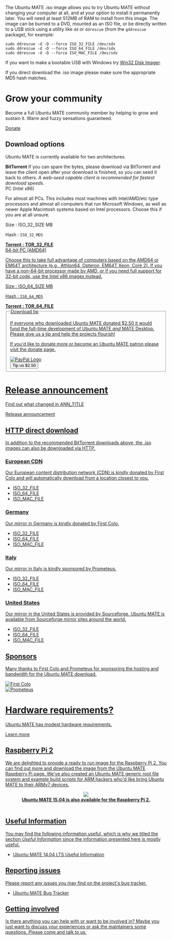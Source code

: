 <!-- 
.. title: Download Ubuntu MATE 14.04.2
.. slug: trusty
.. date: 2014-06-10 23:01:09 UTC
.. tags: Ubuntu,MATE,trusty,14.04,download,LTS
.. link: 
.. description: 
.. type: text
.. author: Martin Wimpress
-->

The Ubuntu MATE .iso image allows you to try Ubuntu MATE without 
changing your computer at all, and at your option to install it 
permanently later. You will need at least 512MB of RAM to install 
from this image. The image can be burned to a DVD, mounted as an ISO 
file, or be directly written to a USB stick using a utility like `dd` 
or `ddrescue` (from the `gddrescue` package), for example:

    sudo ddrescue -d -D --force ISO_32_FILE /dev/sdx
    sudo ddrescue -d -D --force ISO_64_FILE /dev/sdx
    sudo ddrescue -d -D --force ISO_MAC_FILE /dev/sdx

If you want to make a bootable USB with Windows try [Win32 Disk Imager](http://sourceforge.net/projects/win32diskimager/).

If you direct download the .iso image please make sure the appropriate
MD5 hash matches.

<div class="bs-component">
    <div class="jumbotron">
        <h1>Grow your community</h1>
        <p>Become a full Ubuntu MATE community member by helping to grow and
        sustain it. Warm and fuzzy sensations guaranteed.</p>
        <a href="/donate/" class="btn btn-primary btn-lg">Donate</a>
        </p>
    </div>
</div>

## Download options

Ubuntu MATE is currently available for two architectures.

<div class="bs-component">
    <div class="alert alert-info">
        <strong>BitTorrent</strong> If you can spare the bytes, please
        download via BitTorrent and leave the client open after your
        download is finished, so you can seed it back to others. <i>A
        web-seed capable client is recommended for fastest download speeds.</i>
    </div>
</div>

<div class="row">
  <div class="col-lg-4">
    <div class="bs-component">
      <div class="list-group">
        <a class="list-group-item active">PC (Intel x86)</a>
        <p class="list-group-item">For almost all PCs. This includes most machines with Intel/AMD/etc type processors and almost all computers that run Microsoft Windows, as well as newer Apple Macintosh systems based on Intel processors. Choose this if you are at all unsure.</p>
        <p class="list-group-item">Size : ISO_32_SIZE MB</p>
        <p class="list-group-item">Hash : <code>ISO_32_MD5</code></p>
        <a class="list-group-item" href="https://ubuntu-mate.org/trusty/TOR_32_FILE"><strong>Torrent : <u>TOR_32_FILE</ul></strong></a>
      </div>
    </div>
  </div>
  <div class="col-lg-4">
    <div class="bs-component">
      <div class="list-group">
        <a class="list-group-item active">64-bit PC (AMD64)</a>
        <p class="list-group-item">Choose this to take full advantage of computers based on the AMD64 or EM64T architecture (e.g., Athlon64, Opteron, EM64T Xeon, Core 2). If you have a non-64-bit processor made by AMD, or if you need full support for 32-bit code, use the Intel x86 images instead.</p>
        <p class="list-group-item">Size : ISO_64_SIZE MB</p>
        <p class="list-group-item">Hash : <code>ISO_64_MD5</code></p>
        <a class="list-group-item" href="https://ubuntu-mate.org/trusty/TOR_64_FILE"><strong>Torrent : <u>TOR_64_FILE</u></strong></a>
      </div>
    </div>
  </div>
  <div class="col-lg-4">
    <div class="well bs-component">
      <form name="single" class="form-horizontal" action="https://www.paypal.com/cgi-bin/webscr" method="post">
        <fieldset>
          <legend>Download tip</legend>
          <p>If everyone who downloaded Ubuntu MATE donated $2.50 it would
          fund the full-time development of Ubuntu MATE <i>and</i> MATE
          Desktop. Please give us a tip and help the projects flourish!</p>
          <p>If you'd <a href="/donate/">like to donate more or become an Ubuntu MATE patron</a>
          please visit the <a href="/donate/">donate</a> page.</p>
          <img class="right" src="https://www.paypalobjects.com/webstatic/mktg/Logo/pp-logo-100px.png" alt="PayPal Logo">
          <div class="form-group">
            <div class="col-lg-6">
              <button type="submit" class="btn btn-primary">Tip us $2.50</button>
            </div>
          </div>
        </fieldset>
        <input type="hidden" name="cmd" value="_xclick">
        <input type="hidden" name="business" value="6282B4CZGVCB6">
        <input type="hidden" name="item_name" value="Ubuntu MATE 14.04 Download Tip">
        <input type="hidden" name="no_shipping" value="1">
        <input type="hidden" name="no_note" value="1">
        <input type="hidden" name="charset" value="UTF-8">
        <input type="hidden" name="amount" value="2.50">
        <input type="hidden" name="currency_code" value="USD">
        <input type="hidden" name="src" value="1">
        <input type="hidden" name="sra" value="1">
        <input type="hidden" name="return" value="https://ubuntu-mate.org/donation-completed/">
        <input type="hidden" name="cancel_return" value="https://ubuntu-mate.org/donation-cancelled/">
      </form>  
    </div>
  </div>
</div>

<div class="bs-component">
    <div class="jumbotron">
        <h1>Release announcement</h1>
        <p>Find out what changed in ANN_TITLE</p>
        <a href="ANN_URL" class="btn btn-primary btn-lg">Release announcement</a>
        </p>
    </div>
</div>

## HTTP direct download

In addition to the recommended BitTorrent downloads above, the .iso
images can also be downloaded via HTTP.

### European CDN

Our European content distribution network (CDN) is kindly donated by
[First Colo](http://www.first-colo.com) and will automatically download from a
location closest to you.

  * [ISO_32_FILE](https://ubuntu-mate.r.worldssl.net/trusty/ISO_32_FILE)
  * [ISO_64_FILE](https://ubuntu-mate.r.worldssl.net/trusty/ISO_64_FILE)
  * [ISO_MAC_FILE](https://ubuntu-mate.r.worldssl.net/trusty/ISO_MAC_FILE)

### Germany

Our mirror in Germany is kindly donated by [First Colo](http://www.first-colo.com).

  * [ISO_32_FILE](http://pub.mate-desktop.org/iso/ubuntu-mate/trusty/i386/ISO_32_FILE)
  * [ISO_64_FILE](http://pub.mate-desktop.org/iso/ubuntu-mate/trusty/amd64/ISO_64_FILE)
  * [ISO_MAC_FILE](http://pub.mate-desktop.org/iso/ubuntu-mate/trusty/amd64+mac/ISO_MAC_FILE)

### Italy

Our mirror in Italy is kindly sponsored by [Prometeus](http://www.prometeus.net).

  * [ISO_32_FILE](https://ubuntu-mate.org/trusty/ISO_32_FILE)
  * [ISO_64_FILE](https://ubuntu-mate.org/trusty/ISO_64_FILE)
  * [ISO_MAC_FILE](https://ubuntu-mate.org/trusty/ISO_MAC_FILE)

### United States

Our mirror in the United States is provided by [Sourceforge](http://www.sourceforge.net).
Ubuntu MATE is [available from Sourceforge mirror sites around the world](http://sourceforge.net/projects/ubuntu-mate/files/).

  * [ISO_32_FILE](http://master.dl.sourceforge.net/project/ubuntu-mate/14.04.2/i386/ISO_32_FILE)
  * [ISO_64_FILE](http://master.dl.sourceforge.net/project/ubuntu-mate/14.04.2/amd64/ISO_64_FILE)
  * [ISO_MAC_FILE](http://master.dl.sourceforge.net/project/ubuntu-mate/14.04.2/amd64+mac/ISO_MAC_FILE)

## Sponsors

Many thanks to [First Colo](http://www.first-colo.com") and [Prometeus](http://www.prometeus.net)
for sponsoring the hosting and bandwidth for the Ubuntu MATE download.

<div class="row">
  <div class="col-lg-6">
    <div class="well bs-component">
    <a href="http://www.first-colo.com"><img class="centered" src="/assets/img/sponsors/firstcolo.png" alt="First Colo" /></a>
    </div>
  </div>
  <div class="col-lg-6">
    <div class="well bs-component">
    <a href="https://www.prometeus.net/billing/aff.php?aff=239"><img class="centered" src="/assets/img/sponsors/prometeus.png" alt="Prometeus" /></a>
    </div>
  </div>
</div>

<div class="bs-component">
    <div class="jumbotron">
        <h1>Hardware requirements?</h1>
        <p>Ubuntu MATE has modest hardware requirements.</p>
        <a href="/about/" class="btn btn-primary btn-lg">Learn more</a>
        </p>
    </div>
</div>

## Raspberry Pi 2

We are delighted to provide a ready to run image for the [Raspberry Pi](http://www.raspberrypi.org) 2.
You can find out more and download the image from the [Ubuntu MATE Raspberry Pi page](/raspberry-pi/).
We've also created an [Ubuntu MATE generic root file system and example build
scripts](/armhf-rootfs/) for ARM hackers who'd like bring Ubuntu MATE to their
ARMv7 devices.

<div align="center">
  <a href="/raspberry-pi/"><img src="/assets/img/logos/Raspi_Colour_R-207x250.png" /></a><br />
  <b>Ubuntu MATE 15.04 is also available for the Raspberry Pi 2.</b>
</div>
<br />

## Useful Information

You may find the following information useful, which is why we titled 
the section *Useful Information* since the information presented here
is mostly useful.


  * [Ubuntu MATE 14.04 LTS Useful Information](https://ubuntu-mate.community/t/ubuntu-mate-14-04-lts-useful-information/25)

## Reporting issues

Please report any issues you may find on the project's bug tracker. 

  * [Ubuntu MATE Bug Tracker](https://bugs.launchpad.net/ubuntu-mate)

## Getting involved

Is there anything you can help with or want to be involved in? Maybe 
you just want to discuss your experiences or ask the maintainers some 
questions. Please [come and talk to us](/community/).

<script>
  // http://netnix.org/2014/04/27/tracking-downloads-with-google-analytics/
  window.onload = function() {
    var a = document.getElementsByTagName('a');
    for (i = 0; i < a.length; i++) {
      if (a[i].href.match(/^https?:\/\/.+\.(bz2|deb|gz|iso|pdf|torrent|xz|zip)$/i)) {
        a[i].setAttribute('target', '_blank');
        a[i].onclick = function() {
          ga('send', 'event', 'Downloads', 'Click', this.getAttribute('href'));
        };
      }
    }
  }
</script>
